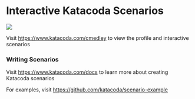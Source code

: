 # Interactive Katacoda Scenarios

[![](http://shields.katacoda.com/katacoda/cmedley/count.svg)](https://www.katacoda.com/cmedley "Get your profile on Katacoda.com")

Visit https://www.katacoda.com/cmedley to view the profile and interactive scenarios

### Writing Scenarios
Visit https://www.katacoda.com/docs to learn more about creating Katacoda scenarios

For examples, visit https://github.com/katacoda/scenario-example
